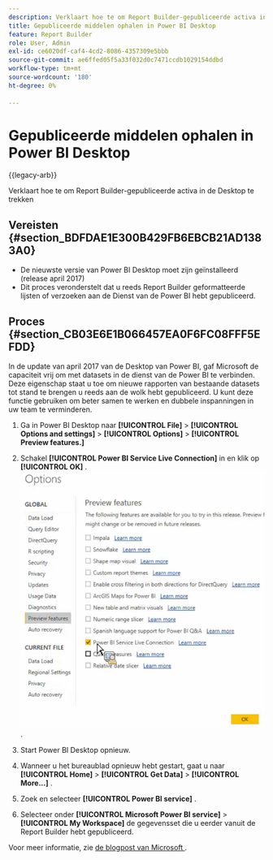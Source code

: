 ```yaml
---
description: Verklaart hoe te om Report Builder-gepubliceerde activa in de Desktop te trekken
title: Gepubliceerde middelen ophalen in Power BI Desktop
feature: Report Builder
role: User, Admin
exl-id: ce6020df-caf4-4cd2-8086-4357309e5bbb
source-git-commit: ae6ffed05f5a33f032d0c7471ccdb1029154ddbd
workflow-type: tm+mt
source-wordcount: '180'
ht-degree: 0%

---
```


# Gepubliceerde middelen ophalen in Power BI Desktop

{{legacy-arb}}

Verklaart hoe te om Report Builder-gepubliceerde activa in de Desktop te trekken

## Vereisten {#section_BDFDAE1E300B429FB6EBCB21AD1383A0}

* De nieuwste versie van Power BI Desktop moet zijn geïnstalleerd (release april 2017)
* Dit proces veronderstelt dat u reeds Report Builder geformatteerde lijsten of verzoeken aan de Dienst van de Power BI hebt gepubliceerd.

## Proces {#section_CB03E6E1B066457EA0F6FC08FFF5EFDD}

In de update van april 2017 van de Desktop van Power BI, gaf Microsoft de capaciteit vrij om met datasets in de dienst van de Power BI te verbinden. Deze eigenschap staat u toe om nieuwe rapporten van bestaande datasets tot stand te brengen u reeds aan de wolk hebt gepubliceerd. U kunt deze functie gebruiken om beter samen te werken en dubbele inspanningen in uw team te verminderen.

1. Ga in Power BI Desktop naar **[!UICONTROL File]** > **[!UICONTROL Options and settings]** > **[!UICONTROL Options]** > **[!UICONTROL Preview features.]**
1. Schakel **[!UICONTROL Power BI Service Live Connection]** in en klik op **[!UICONTROL OK]** . ![ klik de Levende Verbinding van de Dienst van de Power BI en klik dan O.K. ](assets/bi-preview-features.png).

1. Start Power BI Desktop opnieuw.
1. Wanneer u het bureaublad opnieuw hebt gestart, gaat u naar **[!UICONTROL Home]** > **[!UICONTROL Get Data]** > **[!UICONTROL More...]** .
1. Zoek en selecteer **[!UICONTROL Power BI service]** .
1. Selecteer onder **[!UICONTROL Microsoft Power BI service]** > **[!UICONTROL My Workspace]** de gegevensset die u eerder vanuit de Report Builder hebt gepubliceerd.

Voor meer informatie, zie [ de blogpost van Microsoft ](https://powerbi.microsoft.com/en-us/blog/connecting-to-datasets-in-the-power-bi-service-from-desktop/).
